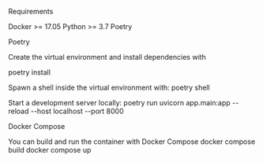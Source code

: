 Requirements

Docker >= 17.05
Python >= 3.7
Poetry


Poetry

Create the virtual environment and install dependencies with

poetry install

Spawn a shell inside the virtual environment with:
poetry shell

Start a development server locally:
poetry run uvicorn app.main:app --reload --host localhost --port 8000

Docker Compose

You can build and run the container with Docker Compose
docker compose build
docker compose up

